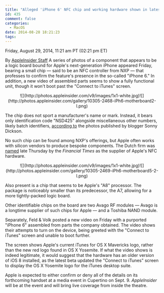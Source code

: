 ```yaml
---
title: "Alleged 'iPhone 6' NFC chip and working hardware shown in latest leaks"
id: 435
comment: false
categories:
  - MacOS
date: 2014-08-28 18:21:23
tags:
---
```


<div readability="48">

 Friday, August 29, 2014, 11:21 am PT (02:21 pm ET) 

 By [AppleInsider Staff](mailto:news@appleinsider.com)
<span>A series of photos of a component that appears to be a logic board bound for Apple's next-generation iPhone appeared Friday, bearing a small chip — said to be an NFC controller from NXP — that professes to confirm the feature's presence in the so-called "iPhone 6." In addition, a new video of assembled parts seems to show a fully functional unit, though it won't boot past the "Connect to iTunes" screen.

</span>

<div align="center">
<div>![](http://photos.appleinsider.com/v9/images/1x1-white.jpg)<noscript>![](http://photos.appleinsider.com/gallery/10305-2468-iPh6-motherboard2-l.png)</noscript></div>

<span></span></div>

The chip does not sport a manufacturer's name or mark. Instead, it bears only identification code "NSD425" alongside miscellaneous other numbers, likely batch identifiers, [according to](http://sonnydickson.com/2014/08/30/iphone-6-logic-board-confirms-nfc/) the photos published by blogger Sonny Dickson.

No such chip can be found among NXP's offerings, but Apple often works with silicon vendors to produce bespoke components. The Dutch firm was [named](http://appleinsider.com/articles/14/08/29/apple-reportedly-taps-chipmaker-nxp-for-iphone-6-nfc-solution) late Thursday by the _Financial Times_ as the supplier of Apple's NFC hardware.

<div align="center">
<div>![](http://photos.appleinsider.com/v9/images/1x1-white.jpg)<noscript>![](http://photos.appleinsider.com/gallery/10305-2469-iPh6-motherboard5-2-l.png)</noscript></div>

<span></span></div>

Also present is a chip that seems to be Apple's "A8" processor. The package is noticeably smaller than its predecessor, the A7, allowing for a more tightly-packed logic board. 

Other identifiable chips on the board are two Avago RF modules — Avago is a longtime supplier of such chips for Apple — and a Toshiba NAND module.

<div align="center"></div>

Separately, Feld &amp; Volk posted a new video on Friday with a purported "iPhone 6" assembled from parts the company obtained. The video shows their attempts to turn on the device, being greeted with the "Connect to iTunes" screen and unable to boot further.

The screen shows Apple's current iTunes for OS X Mavericks logo, rather than the new red logo found in OS X Yosemite. If what the video shows is indeed legitimate, it would suggest that the hardware has an older version of iOS 8 installed, as the latest beta updated the "Connect to iTunes" screen to display the OS X Yosemite logo for the iTunes desktop suite.

Apple is expected to either confirm or deny all of the details on its forthcoming handset at a media event in Cupertino on Sept. 9\. _AppleInsider_ will be at the event and will bring live coverage from inside the theatre. 
</div>